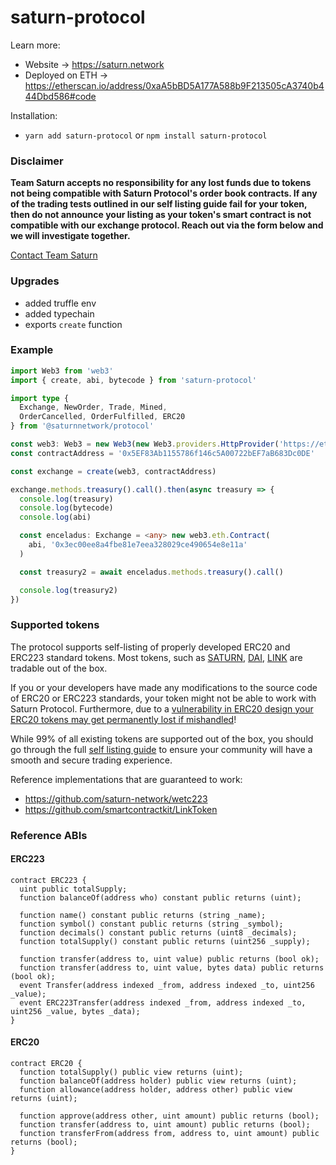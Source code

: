 # saturn-protocol

Learn more:

* Website -> https://saturn.network
* Deployed on ETH -> https://etherscan.io/address/0xaA5bBD5A177A588b9F213505cA3740b444Dbd586#code

Installation:

* `yarn add saturn-protocol` or `npm install saturn-protocol`

### Disclaimer

**Team Saturn accepts no responsibility for any lost funds due to tokens not being compatible with Saturn Protocol's order book contracts. If any of the trading tests outlined in our self listing guide fail for your token, then do not announce your listing as your token's smart contract is not compatible with our exchange protocol. Reach out via the form below and we will investigate together.**

[Contact Team Saturn](https://forms.gle/QjtUYcbttCeyUfK48)


### Upgrades
* added truffle env
* added typechain
* exports `create` function

### Example

```ts
import Web3 from 'web3'
import { create, abi, bytecode } from 'saturn-protocol'

import type { 
  Exchange, NewOrder, Trade, Mined,
  OrderCancelled, OrderFulfilled, ERC20
} from '@saturnnetwork/protocol'

const web3: Web3 = new Web3(new Web3.providers.HttpProvider('https://ethercluster.com/etc'))
const contractAddress = '0x5EF83Ab1155786f146c5A00722bEF7aB683Dc0DE'

const exchange = create(web3, contractAddress)

exchange.methods.treasury().call().then(async treasury => {
  console.log(treasury)
  console.log(bytecode)
  console.log(abi)

  const enceladus: Exchange = <any> new web3.eth.Contract(
    abi, '0x3ec00ee8a4fbe81e7eea328029ce490654e8e11a'
  )

  const treasury2 = await enceladus.methods.treasury().call()

  console.log(treasury2)
})


```
### Supported tokens

The protocol supports self-listing of properly developed ERC20 and ERC223 standard tokens. Most tokens, such as [SATURN](https://etherscan.io/token/0xb9440022a095343b440d590fcd2d7a3794bd76c8), [DAI](https://etherscan.io/token/0x6b175474e89094c44da98b954eedeac495271d0f), [LINK](https://etherscan.io/token/0x514910771af9ca656af840dff83e8264ecf986ca) are tradable out of the box.

If you or your developers have made any modifications to the source code of ERC20 or ERC223 standards, your token might not be able to work with Saturn Protocol. Furthermore, due to a [vulnerability in ERC20 design your ERC20 tokens may get permanently lost if mishandled](https://www.saturn.network/blog/advantages-of-erc223-tokens/)!

While 99% of all existing tokens are supported out of the box, you should go through the full [self listing guide](https://www.saturn.network/blog/token-self-listing-guide/) to ensure your community will have a smooth and secure trading experience.

Reference implementations that are guaranteed to work:

* https://github.com/saturn-network/wetc223
* https://github.com/smartcontractkit/LinkToken

### Reference ABIs

#### ERC223

```solidity
contract ERC223 {
  uint public totalSupply;
  function balanceOf(address who) constant public returns (uint);

  function name() constant public returns (string _name);
  function symbol() constant public returns (string _symbol);
  function decimals() constant public returns (uint8 _decimals);
  function totalSupply() constant public returns (uint256 _supply);

  function transfer(address to, uint value) public returns (bool ok);
  function transfer(address to, uint value, bytes data) public returns (bool ok);
  event Transfer(address indexed _from, address indexed _to, uint256 _value);
  event ERC223Transfer(address indexed _from, address indexed _to, uint256 _value, bytes _data);
}
```

#### ERC20

```solidity
contract ERC20 {
  function totalSupply() public view returns (uint);
  function balanceOf(address holder) public view returns (uint);
  function allowance(address holder, address other) public view returns (uint);

  function approve(address other, uint amount) public returns (bool);
  function transfer(address to, uint amount) public returns (bool);
  function transferFrom(address from, address to, uint amount) public returns (bool);
}
```
